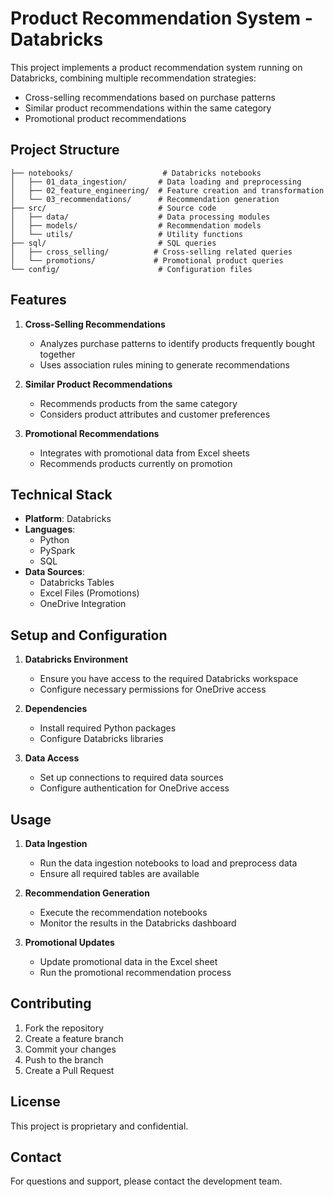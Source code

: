# Product Recommendation System - Databricks

This project implements a product recommendation system running on Databricks, combining multiple recommendation strategies:
- Cross-selling recommendations based on purchase patterns
- Similar product recommendations within the same category
- Promotional product recommendations

## Project Structure

```
├── notebooks/                    # Databricks notebooks
│   ├── 01_data_ingestion/       # Data loading and preprocessing
│   ├── 02_feature_engineering/  # Feature creation and transformation
│   └── 03_recommendations/      # Recommendation generation
├── src/                         # Source code
│   ├── data/                    # Data processing modules
│   ├── models/                  # Recommendation models
│   └── utils/                   # Utility functions
├── sql/                         # SQL queries
│   ├── cross_selling/          # Cross-selling related queries
│   └── promotions/             # Promotional product queries
└── config/                      # Configuration files
```

## Features

1. **Cross-Selling Recommendations**
   - Analyzes purchase patterns to identify products frequently bought together
   - Uses association rules mining to generate recommendations

2. **Similar Product Recommendations**
   - Recommends products from the same category
   - Considers product attributes and customer preferences

3. **Promotional Recommendations**
   - Integrates with promotional data from Excel sheets
   - Recommends products currently on promotion

## Technical Stack

- **Platform**: Databricks
- **Languages**: 
  - Python
  - PySpark
  - SQL
- **Data Sources**:
  - Databricks Tables
  - Excel Files (Promotions)
  - OneDrive Integration

## Setup and Configuration

1. **Databricks Environment**
   - Ensure you have access to the required Databricks workspace
   - Configure necessary permissions for OneDrive access

2. **Dependencies**
   - Install required Python packages
   - Configure Databricks libraries

3. **Data Access**
   - Set up connections to required data sources
   - Configure authentication for OneDrive access

## Usage

1. **Data Ingestion**
   - Run the data ingestion notebooks to load and preprocess data
   - Ensure all required tables are available

2. **Recommendation Generation**
   - Execute the recommendation notebooks
   - Monitor the results in the Databricks dashboard

3. **Promotional Updates**
   - Update promotional data in the Excel sheet
   - Run the promotional recommendation process

## Contributing

1. Fork the repository
2. Create a feature branch
3. Commit your changes
4. Push to the branch
5. Create a Pull Request

## License

This project is proprietary and confidential.

## Contact

For questions and support, please contact the development team.
